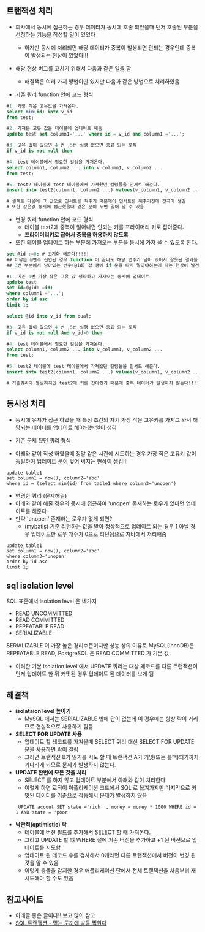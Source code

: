 ## 트랜잭션 처리
- 회사에서 동시에 접근하는 경우 데이터가 동시에 호출 되었을때 먼저 호출된 부분을 선점하는 기능을 작성할 일이 있었다
    - 하지만 동시에 처리되면 해당 데이터가 중복이 발생되면 안되는 경우인데 중복이 발생되는 현상이 있었다!!!
- 해당 현상 버그를 고치기 위해서 다음과 같은 일을 함
    - 해결책은 여러 가지 방법이만 있지만 다음과 같은 방법으로 처리하였음
    
- 기존 쿼리 function 안에 코드 형식
~~~sql
#1. 가장 작은 고유값을 가져온다.
select min(id) into v_id
from test;

#2. 가져온 고유 값을 테이블에 업데이트 해줌
update test set column1='...' where id = v_id and column1 ='...';

#3. 고유 값이 있으면 4 번 ,5번 실행 없으면 종료 되는 로직
if v_id is not null then

#4. test 테이블에서 필요한 컬럼을 가져온다.
select column1, column2 ... into v_column1, v_column2 ...
from test; 

#5. test2 테이블에 test 테이블에서 가져왔던 컬럼들을 인서트 해준다.
insert into test2(column1, column2 ...) values(v_column1, v_column2 ...);

# 셀렉트 다음에 그 값으로 인서트를 쳐주기 때문에이 인서트를 해주기전에 간극이 생김
# 또한 같은값 동시에 접근했을때 같은 문이 두번 일어 날 수 있음
~~~

- 변경 쿼리 function 안에 코드 형식
    - 테이블 test2에 중복이 일어나면 안되는 키를 프라이머리 키로 잡아준다.
    - **프라이머리키로 잡아서 중복을 허용하지 않도록**
- 또한 테이블 업데이트 하는 부분에 가져오는 부분을 동시에 가져 올 수 있도록 한다.    
~~~sql
set @id :=0; # 초기화 해준다!!!!! 
## 이유는 @변수 선언된 경우 function 이 끝나도 해당 변수가 남아 있어서 잘못된 결과를 출력 해줬음 초기화 꼭 해줘야함에
## 3번 부분에서 남아있는 변수(@id) 값 땜에 if 문을 타지 말아야하는데 타는 현상이 발견됬었음

#1. 기존 1번 가장 작은 고유 값 생략하고 가져오는 동시에 업데이트
update test
set id=(@id: =id)
where column1 ='...';
order by id asc
limit 1;

select @id into v_id from dual;

#3. 고유 값이 있으면 4 번 ,5번 실행 없으면 종료 되는 로직
if v_id is not null And v_id>0 then

#4. test 테이블에서 필요한 컬럼을 가져온다.
select column1, column2 ... into v_column1, v_column2 ...
from test; 

#5. test2 테이블에 test 테이블에서 가져왔던 컬럼들을 인서트 해준다.
insert into test2(column1, column2 ...) values(v_column1, v_column2 ...);

# 기존쿼리와 동일하지만 test2에 키를 잡아줬기 때문에 중복 데이터가 발생하지 않는다!!!!!!!
~~~

## 동시성 처리
- 동시에 유저가 접근 하였을 때 특정 조건의 자기 가장 작은 고유키를 가지고 와서 해당되는 데이터를 업데이트 해야되는 일이 생김

- 기존 문제 됬던 쿼리 형식 
- 아래와 같이 작성 하였을때 정말 같은 시간에 시도하는 경우 가장 작은 고유키 값이 동일하여 업데이트 문이 덮어 써지는 현상이 생김!!!
~~~
update table1 
set column1 = now(), column2='abc'
where id = (select min(id) from table1 where column3='unopen')
~~~

- 변경한 쿼리 (문제해결)
- 아래와 같이 해줄 경우의 동시에 접근하여 'unopen' 존재하는 로우가 있다면 업데이트를 해준다
- 만약 'unopen' 존재하는 로우가 없게 되면?
    - (mybatis) 기준 리턴하는 값을 받아 정상적으로 업데이트 되는 경우 1 아닐 경우 업데이트한 로우 개수가 0으로 리턴됨으로 자바에서 처리해줌
~~~
update table1 
set column1 = now(), column2='abc'
where column3='unopen'
order by id asc
limit 1;
~~~


## sql isolation level
SQL 표준에서 isolation level 은 네가지
- READ UNCOMMITTED
- READ COMMITTED
- REPEATABLE READ
- SERIALIZABLE

SERIALIZABLE 이 가장 높은 경리수준이지만 성능 상의 이유로 MySQL(InnoDB)은 REPEATABLE READ, PostgreSQL 은 READ COMMITTED 가 기본 값
- 이러한 기본 isolation level 에서 UPDATE 쿼리는 대상 레코드를 다른 트랜잭션이 먼저 업데이트 한 뒤 커밋된 경우 업데이트 된 데이터를 보게 됨

## 해결책
- **isolataion level 높이기**
    - MySQL 에서는 SERIALIZABLE 밖에 답이 없는데 이 경우에는 항상 락이 거리므로 현실적으로 사용하기 힘듬
- **SELECT FOR UPDATE 사용**
    - 업데이트 할 레코드를 가져올때 SELECT 쿼리 대신 SELECT FOR UPDATE 문을 사용하면 락이 걸림
    - 그러면 트랜잭션 B가 읽기를 시도 할 때 트랜잭션 A가 커밋(또는 롤백)되기까지 기다리게 되므로 문제가 발생하지 않는다.
- **UPDATE 한번에 모든 것을 처리**
    - SELECT 를 하지 않고 업데이트 부분에서 아래와 같이 처리한다 
    - 이렇게 하면 로직이 어플리케이션 코드에서 SQL 로 옮겨가지만 마지막으로 커밋된 데이터를 기준으로 작동해서 문제가 발생하지 않음
    ~~~
     UPDATE accout SET state ='rich' , money = money * 1000 WHERE id = 1 AND state = 'poor'
    ~~~
- **낙관적(optimistic) 락**
    - 테이블에 버전 필드를 추가해서 SELECT 할 때 가져온다.
    - 그리고 UPDATE 할 떄 WHERE 절에 기존 버전을 추가하고 +1 된 버젼으로 업데이트를 시도함
    - 업데이트 된 레코드 수를 검사해서 0개라면 다른 트랜잭션에서 버전이 변경 된 것을 알 수 있음
    - 이렇게 충돌을 감지한 경우 애플리케이션 단에서 전체 트랜잭션을 처음부터 재시도해야 할 수도 있음
## 참고사이트
- 아래글 좋은 글이다!! 보고 많이 참고 
- [SQL 트랜잭션 - 믿는 도끼에 발등 찍힌다](https://blog.sapzil.org/2017/04/01/do-not-trust-sql-transaction/)
